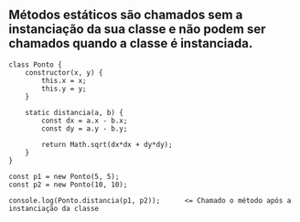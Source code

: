 ## Métodos estáticos são chamados sem a instanciação da sua classe e não podem ser chamados quando a classe é instanciada.

    class Ponto {
        constructor(x, y) {
            this.x = x;
            this.y = y;
        }

        static distancia(a, b) {
            const dx = a.x - b.x;
            const dy = a.y - b.y;

            return Math.sqrt(dx*dx + dy*dy);
        }
    }

    const p1 = new Ponto(5, 5);
    const p2 = new Ponto(10, 10);

    console.log(Ponto.distancia(p1, p2));      <= Chamado o método após a instanciação da classe
